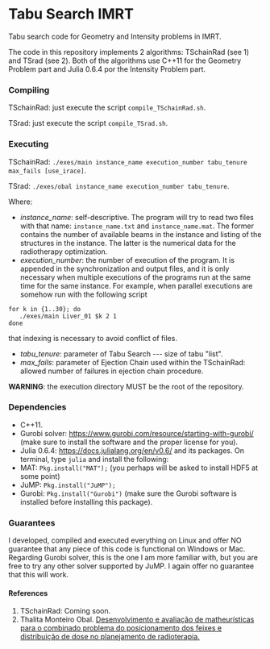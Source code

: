 # Tabu Search IMRT
Tabu search code for Geometry and Intensity problems in IMRT.

The code in this repository implements 2 algorithms: TSchainRad (see 1) and TSrad (see 2). Both of the algorithms use C++11 for the Geometry Problem part and Julia 0.6.4 por the Intensity Problem part.

### Compiling
TSchainRad: just execute the script ``compile_TSchainRad.sh``.

TSrad: just execute the script ``compile_TSrad.sh``.

### Executing
TSchainRad: ``./exes/main instance_name execution_number tabu_tenure max_fails [use_irace]``.

TSrad: ``./exes/obal instance_name execution_number tabu_tenure``.

Where:
* _instance_name_: self-descriptive. The program will try to read two files with that name: ``instance_name.txt`` and ``instance_name.mat``. The former contains the number of available beams in the instance and listing of the structures in the instance. The latter is the numerical data for the radiotherapy optimization.
* _execution_number_: the number of execution of the program. It is appended in the synchronization and output files, and it is only necessary when multiple executions of the programs run at the same time for the same instance. For example, when parallel executions are somehow run with the following script
```
for k in {1..30}; do
   ./exes/main Liver_01 $k 2 1
done
```
that indexing is necessary to avoid conflict of files.
* _tabu_tenure_: parameter of Tabu Search --- size of tabu "list".
* _max_fails_: parameter of Ejection Chain used within the TSchainRad: allowed number of failures in ejection chain procedure.

**WARNING**: the execution directory MUST be the root of the repository.

### Dependencies

* C++11.
* Gurobi solver: https://www.gurobi.com/resource/starting-with-gurobi/ (make sure to install the software and the proper license for you).
* Julia 0.6.4: https://docs.julialang.org/en/v0.6/ and its packages.
 On terminal, type ``julia`` and install the following:
 * MAT: ``Pkg.install("MAT");`` (you perhaps will be asked to install HDF5 at some point)
 * JuMP: ``Pkg.install("JuMP");``
 * Gurobi: ``Pkg.install("Gurobi")`` (make sure the Gurobi software is installed before installing this package).
 
### Guarantees

I developed, compiled and executed everything on Linux and offer NO guarantee that any piece of this code is functional on Windows or Mac.
Regarding Gurobi solver, this is the one I am more familiar with, but you are free to try any other solver supported by JuMP. I again offer no guarantee that this will work.

#### References

1. TSchainRad: Coming soon.
2. Thalita Monteiro Obal. [Desenvolvimento e avaliação de matheurísticas para o combinado problema do posicionamento dos feixes e distribuição de dose no planejamento de radioterapia.](https://acervodigital.ufpr.br/bitstream/handle/1884/44471/R%20-%20T%20-%20THALITA%20MONTEIRO%20OBAL.pdf?sequence=1&isAllowed=y)

